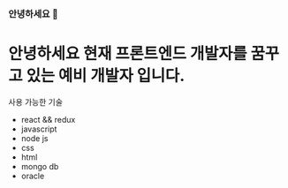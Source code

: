 ### 안녕하세요 👋

 # 안녕하세요 현재 프론트엔드 개발자를 꿈꾸고 있는 예비 개발자 입니다.

사용 가능한 기술 
- react && redux
- javascript
- node js 
- css
- html 
- mongo db
- oracle

